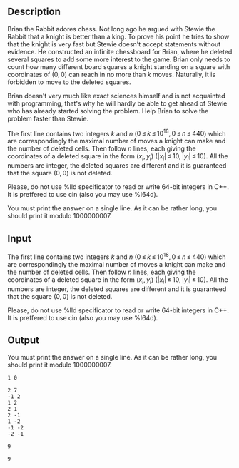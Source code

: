 ## Description

<div><p>Brian the Rabbit adores chess. Not long ago he argued with Stewie the Rabbit that a knight is better than a king. To prove his point he tries to show that the knight is very fast but Stewie doesn't accept statements without evidence. He constructed an infinite chessboard for Brian, where he deleted several squares to add some more interest to the game. Brian only needs to count how many different board squares a knight standing on a square with coordinates of <span class="tex-span">(0, 0)</span> can reach in no more than <span class="tex-span"><i>k</i></span> moves. Naturally, it is forbidden to move to the deleted squares.</p><p>Brian doesn't very much like exact sciences himself and is not acquainted with programming, that's why he will hardly be able to get ahead of Stewie who has already started solving the problem. Help Brian to solve the problem faster than Stewie.</p></div><div class="input-specification"><p>The first line contains two integers <span class="tex-span"><i>k</i></span> and <span class="tex-span"><i>n</i></span> (<span class="tex-span">0 ≤ <i>k</i> ≤ 10<sup class="upper-index">18</sup>, 0 ≤ <i>n</i> ≤ 440</span>) which are correspondingly the maximal number of moves a knight can make and the number of deleted cells. Then follow <span class="tex-span"><i>n</i></span> lines, each giving the coordinates of a deleted square in the form <span class="tex-span">(<i>x</i><sub class="lower-index"><i>i</i></sub>, <i>y</i><sub class="lower-index"><i>i</i></sub>)</span> (<span class="tex-span">|<i>x</i><sub class="lower-index"><i>i</i></sub>| ≤ 10, |<i>y</i><sub class="lower-index"><i>i</i></sub>| ≤ 10</span>). All the numbers are integer, the deleted squares are different and it is guaranteed that the square <span class="tex-span">(0, 0)</span> is not deleted.</p><p>Please, do not use <span class="tex-font-style-tt">%lld</span> specificator to read or write 64-bit integers in C++. It is preffered to use <span class="tex-font-style-tt">cin</span> (also you may use <span class="tex-font-style-tt">%I64d</span>).</p></div><div class="output-specification"><p>You must print the answer on a single line. As it can be rather long, you should print it modulo <span class="tex-span">1000000007</span>.</p></div>

## Input

<p>The first line contains two integers <span class="tex-span"><i>k</i></span> and <span class="tex-span"><i>n</i></span> (<span class="tex-span">0 ≤ <i>k</i> ≤ 10<sup class="upper-index">18</sup>, 0 ≤ <i>n</i> ≤ 440</span>) which are correspondingly the maximal number of moves a knight can make and the number of deleted cells. Then follow <span class="tex-span"><i>n</i></span> lines, each giving the coordinates of a deleted square in the form <span class="tex-span">(<i>x</i><sub class="lower-index"><i>i</i></sub>, <i>y</i><sub class="lower-index"><i>i</i></sub>)</span> (<span class="tex-span">|<i>x</i><sub class="lower-index"><i>i</i></sub>| ≤ 10, |<i>y</i><sub class="lower-index"><i>i</i></sub>| ≤ 10</span>). All the numbers are integer, the deleted squares are different and it is guaranteed that the square <span class="tex-span">(0, 0)</span> is not deleted.</p><p>Please, do not use <span class="tex-font-style-tt">%lld</span> specificator to read or write 64-bit integers in C++. It is preffered to use <span class="tex-font-style-tt">cin</span> (also you may use <span class="tex-font-style-tt">%I64d</span>).</p>

## Output

<p>You must print the answer on a single line. As it can be rather long, you should print it modulo <span class="tex-span">1000000007</span>.</p>





```input1
1 0

```




```input2
2 7
-1 2
1 2
2 1
2 -1
1 -2
-1 -2
-2 -1

```




```output1
9

```




```output2
9

```


